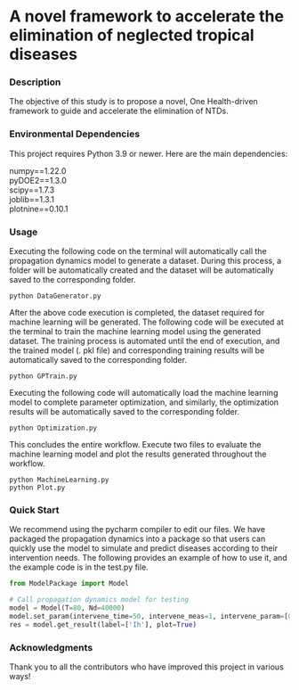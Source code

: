 # A novel framework to accelerate the elimination of neglected tropical diseases

### Description
The objective of this study is to propose a novel, One Health-driven framework to guide and accelerate the elimination of NTDs.

### Environmental Dependencies
This project requires Python 3.9 or newer. Here are the main dependencies:  

numpy==1.22.0  
pyDOE2==1.3.0  
scipy==1.7.3  
joblib==1.3.1  
plotnine==0.10.1

### Usage
Executing the following code on the terminal will automatically call the propagation dynamics model to generate a dataset. During this process, a folder will be automatically created and the dataset will be automatically saved to the corresponding folder.  
```
python DataGenerator.py
 ```
After the above code execution is completed, the dataset required for machine learning will be generated. The following code will be executed at the terminal to train the machine learning model using the generated dataset. The training process is automated until the end of execution, and the trained model (. pkl file) and corresponding training results will be automatically saved to the corresponding folder. 
```
python GPTrain.py
```
Executing the following code will automatically load the machine learning model to complete parameter optimization, and similarly, the optimization results will be automatically saved to the corresponding folder.
```
python Optimization.py
```
This concludes the entire workflow. Execute two files to evaluate the machine learning model and plot the results generated throughout the workflow.
```
python MachineLearning.py
python Plot.py
```
### Quick Start
We recommend using the pycharm compiler to edit our files. We have packaged the propagation dynamics into a package so that users can quickly use the model to simulate and predict diseases according to their intervention needs. The following provides an example of how to use it, and the example code is in the test.py file.
```python
from ModelPackage import Model

# Call propagation dynamics model for testing
model = Model(T=80, Nd=40000)
model.set_param(intervene_time=50, intervene_meas=1, intervene_param=[0.6])
res = model.get_result(label=['Ih'], plot=True)
```
### Acknowledgments
Thank you to all the contributors who have improved this project in various ways!
